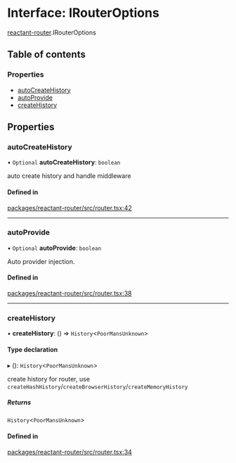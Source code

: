 # Interface: IRouterOptions

[reactant-router](../modules/reactant_router.md).IRouterOptions

## Table of contents

### Properties

- [autoCreateHistory](reactant_router.IRouterOptions.md#autocreatehistory)
- [autoProvide](reactant_router.IRouterOptions.md#autoprovide)
- [createHistory](reactant_router.IRouterOptions.md#createhistory)

## Properties

### autoCreateHistory

• `Optional` **autoCreateHistory**: `boolean`

auto create history and handle middleware

#### Defined in

[packages/reactant-router/src/router.tsx:42](https://github.com/unadlib/reactant/blob/46d47605/packages/reactant-router/src/router.tsx#L42)

___

### autoProvide

• `Optional` **autoProvide**: `boolean`

Auto provider injection.

#### Defined in

[packages/reactant-router/src/router.tsx:38](https://github.com/unadlib/reactant/blob/46d47605/packages/reactant-router/src/router.tsx#L38)

___

### createHistory

• **createHistory**: () => `History`<`PoorMansUnknown`\>

#### Type declaration

▸ (): `History`<`PoorMansUnknown`\>

create history for router, use `createHashHistory`/`createBrowserHistory`/`createMemoryHistory`

##### Returns

`History`<`PoorMansUnknown`\>

#### Defined in

[packages/reactant-router/src/router.tsx:34](https://github.com/unadlib/reactant/blob/46d47605/packages/reactant-router/src/router.tsx#L34)
